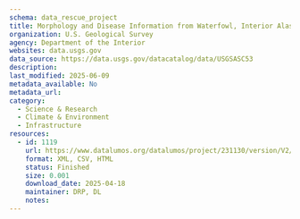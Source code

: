 ```yaml
---
schema: data_rescue_project 
title: Morphology and Disease Information from Waterfowl, Interior Alaska, 2010
organization: U.S. Geological Survey
agency: Department of the Interior
websites: data.usgs.gov
data_source: https://data.usgs.gov/datacatalog/data/USGSASC53
description: 
last_modified: 2025-06-09
metadata_available: No
metadata_url: 
category:
  - Science & Research 
  - Climate & Environment 
  - Infrastructure 
resources:
  - id: 1119
    url: https://www.datalumos.org/datalumos/project/231130/version/V2/view
    format: XML, CSV, HTML
    status: Finished
    size: 0.001
    download_date: 2025-04-18
    maintainer: DRP, DL
    notes: 
---
```


